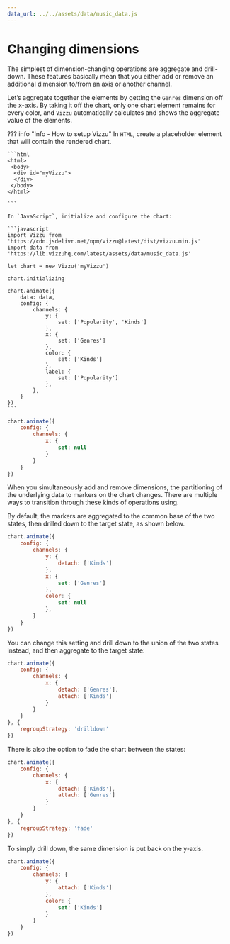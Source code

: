 ```yaml
---
data_url: ../../assets/data/music_data.js
---
```


# Changing dimensions

The simplest of dimension-changing operations are aggregate and drill-down.
These features basically mean that you either add or remove an additional
dimension to/from an axis or another channel.

Let’s aggregate together the elements by getting the `Genres` dimension off the
x-axis. By taking it off the chart, only one chart element remains for every
color, and `Vizzu` automatically calculates and shows the aggregate value of the
elements.

<div id="tutorial_01"></div>

??? info "Info - How to setup Vizzu"
    In `HTML`, create a placeholder element that will contain the rendered
    chart.

    ```html
    <html>
     <body>
      <div id="myVizzu">
      </div>
     </body>
    </html>

    ```

    In `JavaScript`, initialize and configure the chart:

    ```javascript
    import Vizzu from 'https://cdn.jsdelivr.net/npm/vizzu@latest/dist/vizzu.min.js'
    import data from 'https://lib.vizzuhq.com/latest/assets/data/music_data.js'

    let chart = new Vizzu('myVizzu')

    chart.initializing

    chart.animate({
        data: data,
        config: {
            channels: {
                y: {
                    set: ['Popularity', 'Kinds']
                },
                x: {
                    set: ['Genres']
                },
                color: {
                    set: ['Kinds']
                },
                label: {
                    set: ['Popularity']
                },
            },
        }
    })
    ```

```javascript
chart.animate({
    config: {
        channels: {
            x: {
                set: null
            }
        }
    }
})
```

When you simultaneously add and remove dimensions, the partitioning of the
underlying data to markers on the chart changes. There are multiple ways to
transition through these kinds of operations using.

By default, the markers are aggregated to the common base of the two states,
then drilled down to the target state, as shown below.

<div id="tutorial_02"></div>

```javascript
chart.animate({
    config: {
        channels: {
            y: {
                detach: ['Kinds']
            },
            x: {
                set: ['Genres']
            },
            color: {
                set: null
            },
        }
    }
})
```

You can change this setting and drill down to the union of the two states
instead, and then aggregate to the target state:

<div id="tutorial_03"></div>

```javascript
chart.animate({
    config: {
        channels: {
            x: {
                detach: ['Genres'],
                attach: ['Kinds']
            }
        }
    }
}, {
    regroupStrategy: 'drilldown'
})
```

There is also the option to fade the chart between the states:

<div id="tutorial_04"></div>

```javascript
chart.animate({
    config: {
        channels: {
            x: {
                detach: ['Kinds'],
                attach: ['Genres']
            }
        }
    }
}, {
    regroupStrategy: 'fade'
})
```

To simply drill down, the same dimension is put back on the y-axis.

<div id="tutorial_05"></div>

```javascript
chart.animate({
    config: {
        channels: {
            y: {
                attach: ['Kinds']
            },
            color: {
                set: ['Kinds']
            }
        }
    }
})
```

<script src="../changing_dimensions.js"></script>
